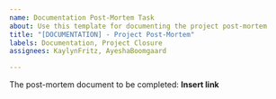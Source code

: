```yaml
---
name: Documentation Post-Mortem Task
about: Use this template for documenting the project post-mortem
title: "[DOCUMENTATION] - Project Post-Mortem"
labels: Documentation, Project Closure
assignees: KaylynFritz, AyeshaBoomgaard

---
```


The post-mortem document to be completed:
**Insert link** 
